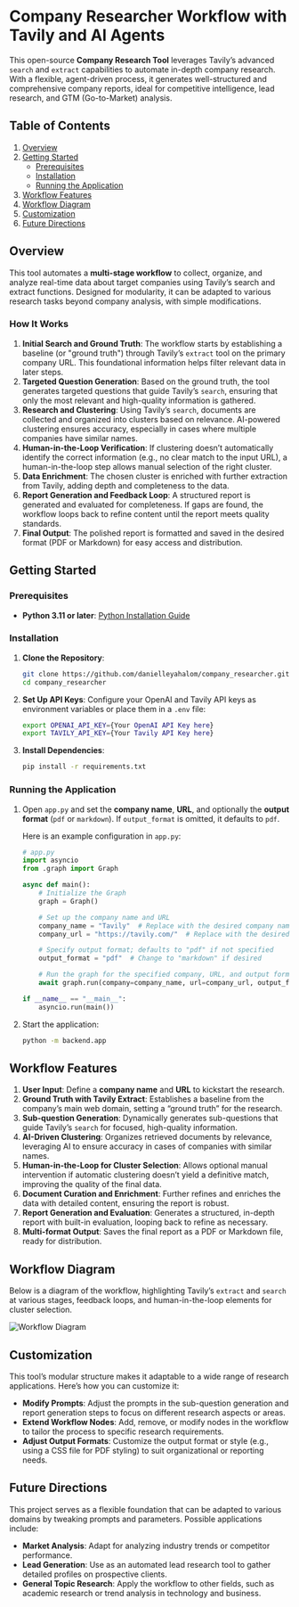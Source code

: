 # Company Researcher Workflow with Tavily and AI Agents

This open-source **Company Research Tool** leverages Tavily’s advanced `search` and `extract` capabilities to automate in-depth company research. With a flexible, agent-driven process, it generates well-structured and comprehensive company reports, ideal for competitive intelligence, lead research, and GTM (Go-to-Market) analysis.

## Table of Contents
1. [Overview](#overview)
2. [Getting Started](#getting-started)
   - [Prerequisites](#prerequisites)
   - [Installation](#installation)
   - [Running the Application](#running-the-application)
3. [Workflow Features](#workflow-features)
4. [Workflow Diagram](#workflow-diagram)
5. [Customization](#customization)
6. [Future Directions](#future-directions)

## Overview

This tool automates a **multi-stage workflow** to collect, organize, and analyze real-time data about target companies using Tavily’s search and extract functions. Designed for modularity, it can be adapted to various research tasks beyond company analysis, with simple modifications. 

### How It Works
1. **Initial Search and Ground Truth**: The workflow starts by establishing a baseline (or "ground truth") through Tavily’s `extract` tool on the primary company URL. This foundational information helps filter relevant data in later steps.
2. **Targeted Question Generation**: Based on the ground truth, the tool generates targeted questions that guide Tavily’s `search`, ensuring that only the most relevant and high-quality information is gathered.
3. **Research and Clustering**: Using Tavily’s `search`, documents are collected and organized into clusters based on relevance. AI-powered clustering ensures accuracy, especially in cases where multiple companies have similar names.
4. **Human-in-the-Loop Verification**: If clustering doesn’t automatically identify the correct information (e.g., no clear match to the input URL), a human-in-the-loop step allows manual selection of the right cluster.
5. **Data Enrichment**: The chosen cluster is enriched with further extraction from Tavily, adding depth and completeness to the data.
6. **Report Generation and Feedback Loop**: A structured report is generated and evaluated for completeness. If gaps are found, the workflow loops back to refine content until the report meets quality standards.
7. **Final Output**: The polished report is formatted and saved in the desired format (PDF or Markdown) for easy access and distribution.

## Getting Started

### Prerequisites

- **Python 3.11 or later**: [Python Installation Guide](https://www.tutorialsteacher.com/python/install-python)

### Installation

1. **Clone the Repository**:

   ```bash
   git clone https://github.com/danielleyahalom/company_researcher.git
   cd company_researcher
   ```

2. **Set Up API Keys**:
   Configure your OpenAI and Tavily API keys as environment variables or place them in a `.env` file:

   ```bash
   export OPENAI_API_KEY={Your OpenAI API Key here}
   export TAVILY_API_KEY={Your Tavily API Key here}
   ```

3. **Install Dependencies**:

   ```bash
   pip install -r requirements.txt
   ```

### Running the Application

1. Open `app.py` and set the **company name**, **URL**, and optionally the **output format** (`pdf` or `markdown`). If `output_format` is omitted, it defaults to `pdf`.

   Here is an example configuration in `app.py`:

   ```python
   # app.py
   import asyncio
   from .graph import Graph

   async def main():
       # Initialize the Graph
       graph = Graph()

       # Set up the company name and URL
       company_name = "Tavily"  # Replace with the desired company name
       company_url = "https://tavily.com/"  # Replace with the desired company URL

       # Specify output format; defaults to "pdf" if not specified
       output_format = "pdf"  # Change to "markdown" if desired

       # Run the graph for the specified company, URL, and output format
       await graph.run(company=company_name, url=company_url, output_format=output_format)

   if __name__ == "__main__":
       asyncio.run(main())
   ```

2. Start the application:

   ```bash
   python -m backend.app
   ```

## Workflow Features

1. **User Input**: Define a **company name** and **URL** to kickstart the research.
2. **Ground Truth with Tavily Extract**: Establishes a baseline from the company’s main web domain, setting a “ground truth” for the research.
3. **Sub-question Generation**: Dynamically generates sub-questions that guide Tavily’s `search` for focused, high-quality information.
4. **AI-Driven Clustering**: Organizes retrieved documents by relevance, leveraging AI to ensure accuracy in cases of companies with similar names.
5. **Human-in-the-Loop for Cluster Selection**: Allows optional manual intervention if automatic clustering doesn’t yield a definitive match, improving the quality of the final data.
6. **Document Curation and Enrichment**: Further refines and enriches the data with detailed content, ensuring the report is robust.
7. **Report Generation and Evaluation**: Generates a structured, in-depth report with built-in evaluation, looping back to refine as necessary.
8. **Multi-format Output**: Saves the final report as a PDF or Markdown file, ready for distribution.

## Workflow Diagram

Below is a diagram of the workflow, highlighting Tavily’s `extract` and `search` at various stages, feedback loops, and human-in-the-loop elements for cluster selection.

![Workflow Diagram](path_to_workflow_diagram.png)  


## Customization

This tool’s modular structure makes it adaptable to a wide range of research applications. Here’s how you can customize it:

- **Modify Prompts**: Adjust the prompts in the sub-question generation and report generation steps to focus on different research aspects or areas.
- **Extend Workflow Nodes**: Add, remove, or modify nodes in the workflow to tailor the process to specific research requirements.
- **Adjust Output Formats**: Customize the output format or style (e.g., using a CSS file for PDF styling) to suit organizational or reporting needs.

## Future Directions

This project serves as a flexible foundation that can be adapted to various domains by tweaking prompts and parameters. Possible applications include:

- **Market Analysis**: Adapt for analyzing industry trends or competitor performance.
- **Lead Generation**: Use as an automated lead research tool to gather detailed profiles on prospective clients.
- **General Topic Research**: Apply the workflow to other fields, such as academic research or trend analysis in technology and business.
